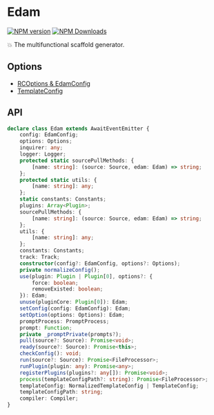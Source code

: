 # Edam
[![NPM version](https://img.shields.io/npm/v/edam.svg?style=flat-square)](https://www.npmjs.com/package/edam)
[![NPM Downloads](https://img.shields.io/npm/dm/edam.svg?style=flat-square&maxAge=43200)](https://www.npmjs.com/package/edam)

💥 The multifunctional scaffold generator.

## Options
- [RCOptions & EdamConfig](./src/types/Options.ts)
- [TemplateConfig](./src/types/TemplateConfig.ts)

## API

```typescript
declare class Edam extends AwaitEventEmitter {
    config: EdamConfig;
    options: Options;
    inquirer: any;
    logger: Logger;
    protected static sourcePullMethods: {
        [name: string]: (source: Source, edam: Edam) => string;
    };
    protected static utils: {
        [name: string]: any;
    };
    static constants: Constants;
    plugins: Array<Plugin>;
    sourcePullMethods: {
        [name: string]: (source: Source, edam: Edam) => string;
    };
    utils: {
        [name: string]: any;
    };
    constants: Constants;
    track: Track;
    constructor(config?: EdamConfig, options?: Options);
    private normalizeConfig();
    use(plugin: Plugin | Plugin[0], options?: {
        force: boolean;
        removeExisted: boolean;
    }): Edam;
    unuse(pluginCore: Plugin[0]): Edam;
    setConfig(config: EdamConfig): Edam;
    setOption(options: Options): Edam;
    promptProcess: PromptProcess;
    prompt: Function;
    private _promptPrivate(prompts?);
    pull(source?: Source): Promise<void>;
    ready(source?: Source): Promise<this>;
    checkConfig(): void;
    run(source?: Source): Promise<FileProcessor>;
    runPlugin(plugin: any): Promise<any>;
    registerPlugins(plugins?: any[]): Promise<void>;
    process(templateConfigPath?: string): Promise<FileProcessor>;
    templateConfig: NormalizedTemplateConfig | TemplateConfig;
    templateConfigPath: string;
    compiler: Compiler;
}
```

